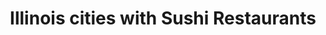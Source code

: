 ---
layout: state
title: Illinois cities with Sushi Restaurants
permalink: /illinois/
stateAbbr: IL
stateName: Illinois
place_type: Sushi Restaurant
---